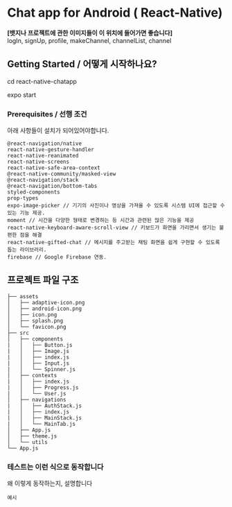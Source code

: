 # Chat app for Android ( React-Native)

**[뱃지나 프로젝트에 관한 이미지들이 이 위치에 들어가면 좋습니다]**  
logIn, signUp, profile, makeChannel, channelList, channel

## Getting Started / 어떻게 시작하나요?
cd react-native-chatapp

expo start

### Prerequisites / 선행 조건

아래 사항들이 설치가 되어있어야합니다.

```
@react-navigation/native
react-native-gesture-handler
react-native-reanimated
react-native-screens
react-native-safe-area-context
@react-native-community/masked-view
@react-navigation/stack
@react-navigation/bottom-tabs
styled-components
prop-types
expo-image-picker // 기기의 사진이나 영상을 가져올 수 있도록 시스템 UI에 접근할 수 있는 기능 제공.
moment // 시간을 다양한 형태로 변경하는 등 시간과 관련된 많은 기능을 제공
react-native-keyboard-aware-scroll-view // 키보드가 화면을 가리면서 생기는 불편한 점을 해결
react-native-gifted-chat // 메시지를 주고받는 채팅 화면을 쉽게 구현할 수 있도록 돕는 라이브러리.
firebase // Google Firebase 연동.
```

## 프로젝트 파일 구조

```react-native-simple-chat
├── assets
│   ├── adaptive-icon.png
│   ├── android-icon.png
│   ├── icon.png
│   ├── splash.png
│   └── favicon.png
├── src
│   ├── components
|   │   ├── Button.js
|   │   ├── Image.js
|   │   ├── index.js
|   │   ├── Input.js
|   │   └── Spinner.js
│   ├── contexts
|   │   ├── index.js
|   │   ├── Progress.js
|   │   └── User.js
│   ├── navigations
|   │   ├── AuthStack.js
|   │   ├── index.js
|   │   ├── MainStack.js
|   │   └── MainTab.js
│   ├── App.js
│   ├── theme.js
│   └── utils
└── App.js
``` 
### 테스트는 이런 식으로 동작합니다

왜 이렇게 동작하는지, 설명합니다

```
예시
```
